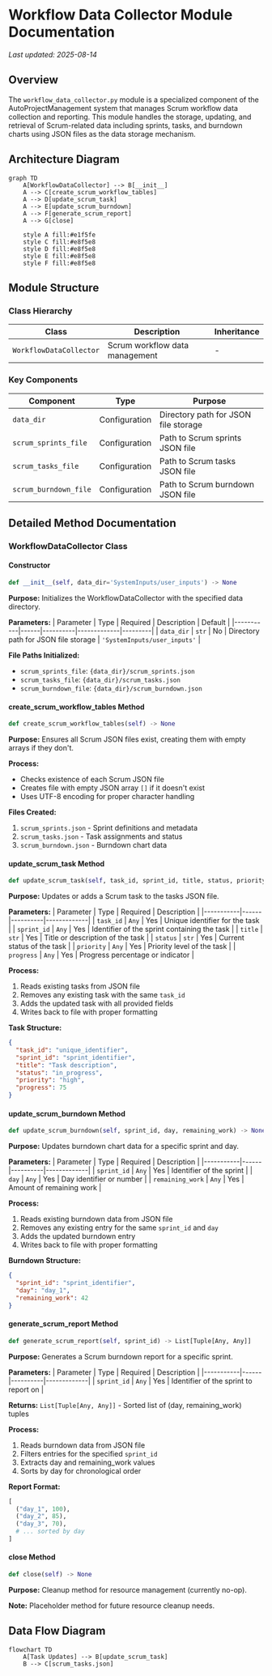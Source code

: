 # Workflow Data Collector Module Documentation

*Last updated: 2025-08-14*

## Overview

The `workflow_data_collector.py` module is a specialized component of the AutoProjectManagement system that manages Scrum workflow data collection and reporting. This module handles the storage, updating, and retrieval of Scrum-related data including sprints, tasks, and burndown charts using JSON files as the data storage mechanism.

## Architecture Diagram

```mermaid
graph TD
    A[WorkflowDataCollector] --> B[__init__]
    A --> C[create_scrum_workflow_tables]
    A --> D[update_scrum_task]
    A --> E[update_scrum_burndown]
    A --> F[generate_scrum_report]
    A --> G[close]
    
    style A fill:#e1f5fe
    style C fill:#e8f5e8
    style D fill:#e8f5e8
    style E fill:#e8f5e8
    style F fill:#e8f5e8
```

## Module Structure

### Class Hierarchy

| Class | Description | Inheritance |
|-------|-------------|-------------|
| `WorkflowDataCollector` | Scrum workflow data management | - |

### Key Components

| Component | Type | Purpose |
|-----------|------|---------|
| `data_dir` | Configuration | Directory path for JSON file storage |
| `scrum_sprints_file` | Configuration | Path to Scrum sprints JSON file |
| `scrum_tasks_file` | Configuration | Path to Scrum tasks JSON file |
| `scrum_burndown_file` | Configuration | Path to Scrum burndown JSON file |

## Detailed Method Documentation

### WorkflowDataCollector Class

#### Constructor
```python
def __init__(self, data_dir='SystemInputs/user_inputs') -> None
```

**Purpose:** Initializes the WorkflowDataCollector with the specified data directory.

**Parameters:**
| Parameter | Type | Required | Description | Default |
|-----------|------|----------|-------------|---------|
| `data_dir` | `str` | No | Directory path for JSON file storage | `'SystemInputs/user_inputs'` |

**File Paths Initialized:**
- `scrum_sprints_file`: `{data_dir}/scrum_sprints.json`
- `scrum_tasks_file`: `{data_dir}/scrum_tasks.json`
- `scrum_burndown_file`: `{data_dir}/scrum_burndown.json`

#### create_scrum_workflow_tables Method
```python
def create_scrum_workflow_tables(self) -> None
```

**Purpose:** Ensures all Scrum JSON files exist, creating them with empty arrays if they don't.

**Process:**
- Checks existence of each Scrum JSON file
- Creates file with empty JSON array `[]` if it doesn't exist
- Uses UTF-8 encoding for proper character handling

**Files Created:**
1. `scrum_sprints.json` - Sprint definitions and metadata
2. `scrum_tasks.json` - Task assignments and status
3. `scrum_burndown.json` - Burndown chart data

#### update_scrum_task Method
```python
def update_scrum_task(self, task_id, sprint_id, title, status, priority, progress) -> None
```

**Purpose:** Updates or adds a Scrum task to the tasks JSON file.

**Parameters:**
| Parameter | Type | Required | Description |
|-----------|------|----------|-------------|
| `task_id` | `Any` | Yes | Unique identifier for the task |
| `sprint_id` | `Any` | Yes | Identifier of the sprint containing the task |
| `title` | `str` | Yes | Title or description of the task |
| `status` | `str` | Yes | Current status of the task |
| `priority` | `Any` | Yes | Priority level of the task |
| `progress` | `Any` | Yes | Progress percentage or indicator |

**Process:**
1. Reads existing tasks from JSON file
2. Removes any existing task with the same `task_id`
3. Adds the updated task with all provided fields
4. Writes back to file with proper formatting

**Task Structure:**
```json
{
  "task_id": "unique_identifier",
  "sprint_id": "sprint_identifier",
  "title": "Task description",
  "status": "in_progress",
  "priority": "high",
  "progress": 75
}
```

#### update_scrum_burndown Method
```python
def update_scrum_burndown(self, sprint_id, day, remaining_work) -> None
```

**Purpose:** Updates burndown chart data for a specific sprint and day.

**Parameters:**
| Parameter | Type | Required | Description |
|-----------|------|----------|-------------|
| `sprint_id` | `Any` | Yes | Identifier of the sprint |
| `day` | `Any` | Yes | Day identifier or number |
| `remaining_work` | `Any` | Yes | Amount of remaining work |

**Process:**
1. Reads existing burndown data from JSON file
2. Removes any existing entry for the same `sprint_id` and `day`
3. Adds the updated burndown entry
4. Writes back to file with proper formatting

**Burndown Structure:**
```json
{
  "sprint_id": "sprint_identifier",
  "day": "day_1",
  "remaining_work": 42
}
```

#### generate_scrum_report Method
```python
def generate_scrum_report(self, sprint_id) -> List[Tuple[Any, Any]]
```

**Purpose:** Generates a Scrum burndown report for a specific sprint.

**Parameters:**
| Parameter | Type | Required | Description |
|-----------|------|----------|-------------|
| `sprint_id` | `Any` | Yes | Identifier of the sprint to report on |

**Returns:** `List[Tuple[Any, Any]]` - Sorted list of (day, remaining_work) tuples

**Process:**
1. Reads burndown data from JSON file
2. Filters entries for the specified `sprint_id`
3. Extracts day and remaining_work values
4. Sorts by day for chronological order

**Report Format:**
```python
[
  ("day_1", 100),
  ("day_2", 85),
  ("day_3", 70),
  # ... sorted by day
]
```

#### close Method
```python
def close(self) -> None
```

**Purpose:** Cleanup method for resource management (currently no-op).

**Note:** Placeholder method for future resource cleanup needs.

## Data Flow Diagram

```mermaid
flowchart TD
    A[Task Updates] --> B[update_scrum_task]
    B --> C[scrum_tasks.json]
